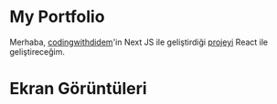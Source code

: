 # My Portfolio

Merhaba, [codingwithdidem](https://www.youtube.com/channel/UCfGXEo2uCkVqcIqkIaFNGcA)'in Next JS ile geliştirdiği  [projeyi](https://www.youtube.com/watch?v=YWMpga5Ax7A) React ile geliştireceğim.

# Ekran Görüntüleri


